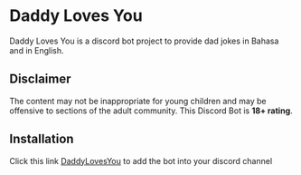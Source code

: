 # Daddy Loves You

Daddy Loves You is a discord bot project to provide dad jokes in Bahasa and in English.

## Disclaimer

The content may not be inappropriate for young children and may be offensive to sections of the adult community. This Discord Bot is **18+ rating**.

## Installation

Click this link [DaddyLovesYou](https://discord.com/api/oauth2/authorize?client_id=910409065178468382&permissions=532576463936&scope=bot) to add the bot into your discord channel
